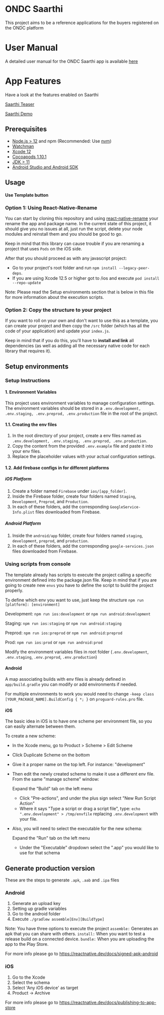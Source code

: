 # ONDC Saarthi


This project aims to be a reference applications for the buyers registered on the ONDC platform

# User Manual

 A detailed user manual for the ONDC Saarthi app is available [here](https://docs.google.com/document/d/1ICRM0BwlyBUPlH2WOT4WcochudtFGiGZKCUk_n4XtvQ/edit?tab=t.0)

 # App Features

Have a look at the features enabled on Saarthi

[Saarthi Teaser](https://drive.google.com/file/d/1_pW3sN0Ox8GCSluKG3me9Yxtb4KEykrQ/view?usp=drive_link)

[Saarthi Demo](https://drive.google.com/file/d/1uTTvJzasVcUXy9DpU6Nxz47xZiRgJCOC/view?usp=drive_link)

## Prerequisites

- [Node.js > 12](https://nodejs.org) and npm (Recommended: Use [nvm](https://github.com/nvm-sh/nvm))
- [Watchman](https://facebook.github.io/watchman)
- [Xcode 12](https://developer.apple.com/xcode)
- [Cocoapods 1.10.1](https://cocoapods.org)
- [JDK > 11](https://www.oracle.com/java/technologies/javase-jdk11-downloads.html)
- [Android Studio and Android SDK](https://developer.android.com/studio)

## Usage

#### Use Template button

### Option 1: Using React-Native-Rename

You can start by cloning this repository and using [react-native-rename](https://github.com/junedomingo/react-native-rename) your rename the app and package name. In the current state of this project, it should give you no issues at all, just run the script, delete your node modules and reinstall them and you should be good to go.

Keep in mind that this library can cause trouble if you are renaming a project that uses `Pods` on the iOS side.

After that you should proceed as with any javascript project:

- Go to your project's root folder and run `npm install --legacy-peer-deps`.
- If you are using Xcode 12.5 or higher got to /ios and execute `pod install --repo-update`

Note: Please read the Setup environments section that is below in this file for more information about the execution scripts.

### Option 2: Copy the structure to your project

If you want to roll on your own and don't want to use this as a template, you can create your project and then copy the `/src` folder (which has all the code of your application) and update your `index.js`.

Keep in mind that if you do this, you'll have to **install and link** all dependencies (as well as adding all the necessary native code for each library that requires it).

## Setup environments

### Setup Instructions

#### 1. Environment Variables

This project uses environment variables to manage configuration settings. The environment variables should be stored in a `.env.development, .env.staging, .env.preprod, .env.production` file in the root of the project.

#### 1.1. Creating the env files

1. In the root directory of your project, create a env files named as `.env.development, .env.staging, .env.preprod, .env.production`.
2. Copy the content from the provided `.env.example` file and paste it into your env files.
3. Replace the placeholder values with your actual configuration settings.

#### 1.2. Add firebase configs in for different platforms

##### iOS Platform
1. Create a folder named `Firebase` under `ios/[app_folder]`.
2. Inside the Firebase folder, create four folders named `Staging`, `Development`, `Preprod`, and `Production`.
3. In each of these folders, add the corresponding `GoogleService-Info.plist` files downloaded from Firebase.

##### Android Platform
1. Inside the `android/app` folder, create four folders named `staging`, `development`, `preprod`, and `production`.
2. In each of these folders, add the corresponding `google-services.json` files downloaded from Firebase.

### Using scripts from console

The template already has scripts to execute the project calling a specific environment defined into the package.json file. Keep in mind that if you are going to create new `envs` you have to define the script to build the project properly.

To define which env you want to use, just keep the structure 
`npm run [platform]: [environment]`

Development: `npm run ios:development` or `npm run android:development`

Staging: `npm run ios:staging` or `npm run android:staging`

Preprod: `npm run ios:preprod` or `npm run android:preprod`

Prod: `npm run ios:prod` or `npm run android:prod`

Modify the environment variables files in root folder (`.env.development`, `.env.staging`, `.env.preprod`, `.env.production`)


#### Android

A map associating builds with env files is already defined in `app/build.gradle` you can modify or add environments if needed.

For multiple environments to work you would need to change `-keep class [YOUR_PACKAGE_NAME].BuildConfig { *; }` on `proguard-rules.pro` file.

#### iOS

The basic idea in iOS is to have one scheme per environment file, so you can easily alternate between them.

To create a new scheme:

- In the Xcode menu, go to Product > Scheme > Edit Scheme
- Click Duplicate Scheme on the bottom
- Give it a proper name on the top left. For instance: "development"
- Then edit the newly created scheme to make it use a different env file. From the same "manage scheme" window:

  Expand the "Build" tab on the left menu
  - Click "Pre-actions", and under the plus sign select "New Run Script Action"
  - Where it says "Type a script or drag a script file", type: `echo ".env.development" > /tmp/envfile` replacing `.env.development` with your file.
- Also, you will need to select the executable for the new schema:

  Expand the "Run" tab on the left menu
  - Under the "Executable" dropdown select the ".app" you would like to use for that schema

## Generate production version

These are the steps to generate `.apk`, `.aab` and `.ipa` files

### Android

1. Generate an upload key
2. Setting up gradle variables
3. Go to the android folder
4. Execute `./gradlew assemble[Env][BuildType]`

Note: You have three options to execute the project
`assemble:` Generates an apk that you can share with others.
`install:` When you want to test a release build on a connected device.
`bundle:` When you are uploading the app to the Play Store.

For more info please go to https://reactnative.dev/docs/signed-apk-android

### iOS

1. Go to the Xcode
2. Select the schema
3. Select 'Any iOS device' as target
4. Product -> Archive

For more info please go to https://reactnative.dev/docs/publishing-to-app-store
